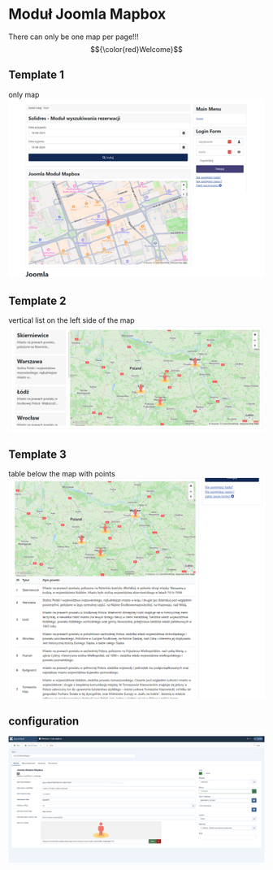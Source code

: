 # Moduł Joomla Mapbox 
There can only be one map per page!!!
$${\color{red}Welcome}$$
## Template 1
only map
![template app](./template.png)
## Template 2
vertical list on the left side of the map
![template app](./template-2.png)
## Template 3
table below the map with points
![template app](./template-3.png)
## configuration
![template app](./configuration.png)
